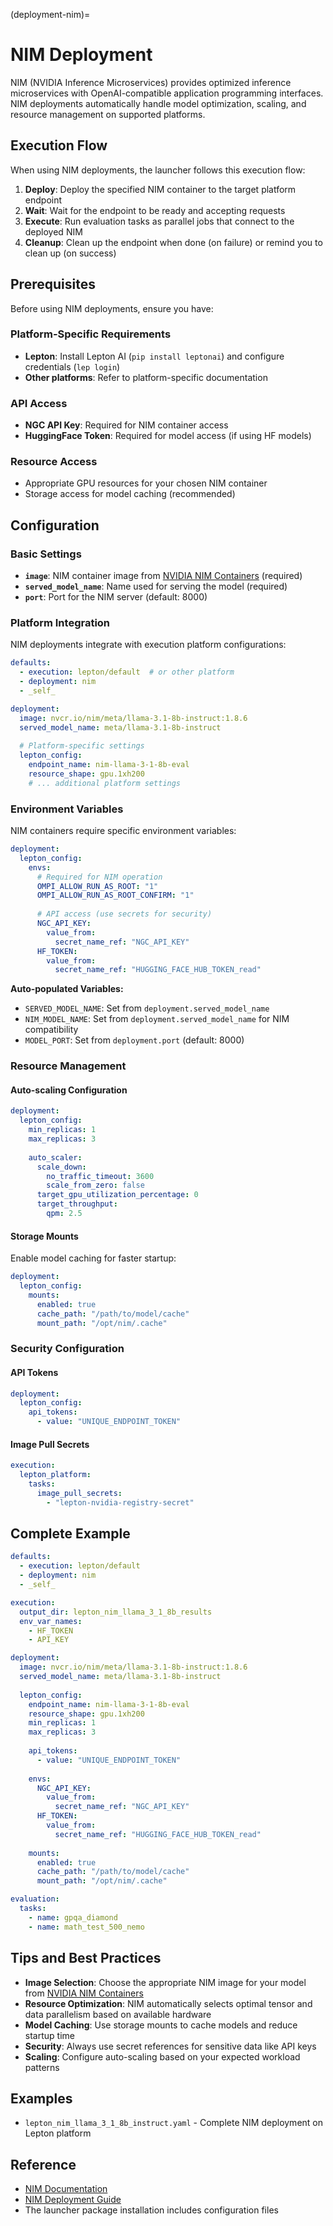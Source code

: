 (deployment-nim)=

# NIM Deployment

NIM (NVIDIA Inference Microservices) provides optimized inference microservices with OpenAI-compatible application programming interfaces. NIM deployments automatically handle model optimization, scaling, and resource management on supported platforms.

## Execution Flow

When using NIM deployments, the launcher follows this execution flow:

1. **Deploy**: Deploy the specified NIM container to the target platform endpoint
2. **Wait**: Wait for the endpoint to be ready and accepting requests
3. **Execute**: Run evaluation tasks as parallel jobs that connect to the deployed NIM
4. **Cleanup**: Clean up the endpoint when done (on failure) or remind you to clean up (on success)

## Prerequisites

Before using NIM deployments, ensure you have:

### Platform-Specific Requirements

- **Lepton**: Install Lepton AI (`pip install leptonai`) and configure credentials (`lep login`)
- **Other platforms**: Refer to platform-specific documentation

### API Access

- **NGC API Key**: Required for NIM container access
- **HuggingFace Token**: Required for model access (if using HF models)

### Resource Access

- Appropriate GPU resources for your chosen NIM container
- Storage access for model caching (recommended)

## Configuration

### Basic Settings

- **`image`**: NIM container image from [NVIDIA NIM Containers](https://catalog.ngc.nvidia.com/containers?filters=nvidia_nim) (required)
- **`served_model_name`**: Name used for serving the model (required)
- **`port`**: Port for the NIM server (default: 8000)

### Platform Integration

NIM deployments integrate with execution platform configurations:

```yaml
defaults:
  - execution: lepton/default  # or other platform
  - deployment: nim
  - _self_

deployment:
  image: nvcr.io/nim/meta/llama-3.1-8b-instruct:1.8.6
  served_model_name: meta/llama-3.1-8b-instruct
  
  # Platform-specific settings
  lepton_config:
    endpoint_name: nim-llama-3-1-8b-eval
    resource_shape: gpu.1xh200
    # ... additional platform settings
```

### Environment Variables

NIM containers require specific environment variables:

```yaml
deployment:
  lepton_config:
    envs:
      # Required for NIM operation
      OMPI_ALLOW_RUN_AS_ROOT: "1"
      OMPI_ALLOW_RUN_AS_ROOT_CONFIRM: "1"
      
      # API access (use secrets for security)
      NGC_API_KEY:
        value_from:
          secret_name_ref: "NGC_API_KEY"
      HF_TOKEN:
        value_from:
          secret_name_ref: "HUGGING_FACE_HUB_TOKEN_read"
```

**Auto-populated Variables:**

- `SERVED_MODEL_NAME`: Set from `deployment.served_model_name`
- `NIM_MODEL_NAME`: Set from `deployment.served_model_name` for NIM compatibility
- `MODEL_PORT`: Set from `deployment.port` (default: 8000)

### Resource Management

#### Auto-scaling Configuration

```yaml
deployment:
  lepton_config:
    min_replicas: 1
    max_replicas: 3
    
    auto_scaler:
      scale_down:
        no_traffic_timeout: 3600
        scale_from_zero: false
      target_gpu_utilization_percentage: 0
      target_throughput:
        qpm: 2.5
```

#### Storage Mounts

Enable model caching for faster startup:

```yaml
deployment:
  lepton_config:
    mounts:
      enabled: true
      cache_path: "/path/to/model/cache"
      mount_path: "/opt/nim/.cache"
```

### Security Configuration

#### API Tokens

```yaml
deployment:
  lepton_config:
    api_tokens:
      - value: "UNIQUE_ENDPOINT_TOKEN"
```

#### Image Pull Secrets

```yaml
execution:
  lepton_platform:
    tasks:
      image_pull_secrets:
        - "lepton-nvidia-registry-secret"
```

## Complete Example

```yaml
defaults:
  - execution: lepton/default
  - deployment: nim
  - _self_

execution:
  output_dir: lepton_nim_llama_3_1_8b_results
  env_var_names:
    - HF_TOKEN
    - API_KEY

deployment:
  image: nvcr.io/nim/meta/llama-3.1-8b-instruct:1.8.6
  served_model_name: meta/llama-3.1-8b-instruct
  
  lepton_config:
    endpoint_name: nim-llama-3-1-8b-eval
    resource_shape: gpu.1xh200
    min_replicas: 1
    max_replicas: 3
    
    api_tokens:
      - value: "UNIQUE_ENDPOINT_TOKEN"
    
    envs:
      NGC_API_KEY:
        value_from:
          secret_name_ref: "NGC_API_KEY"
      HF_TOKEN:
        value_from:
          secret_name_ref: "HUGGING_FACE_HUB_TOKEN_read"
    
    mounts:
      enabled: true
      cache_path: "/path/to/model/cache"
      mount_path: "/opt/nim/.cache"

evaluation:
  tasks:
    - name: gpqa_diamond
    - name: math_test_500_nemo
```

## Tips and Best Practices

- **Image Selection**: Choose the appropriate NIM image for your model from [NVIDIA NIM Containers](https://catalog.ngc.nvidia.com/containers?filters=nvidia_nim)
- **Resource Optimization**: NIM automatically selects optimal tensor and data parallelism based on available hardware
- **Model Caching**: Use storage mounts to cache models and reduce startup time
- **Security**: Always use secret references for sensitive data like API keys
- **Scaling**: Configure auto-scaling based on your expected workload patterns

## Examples

- `lepton_nim_llama_3_1_8b_instruct.yaml` - Complete NIM deployment on Lepton platform

## Reference

- [NIM Documentation](https://docs.nvidia.com/nim/)
- [NIM Deployment Guide](https://docs.nvidia.com/nim/large-language-models/latest/deployment-guide.html#)
- The launcher package installation includes configuration files
